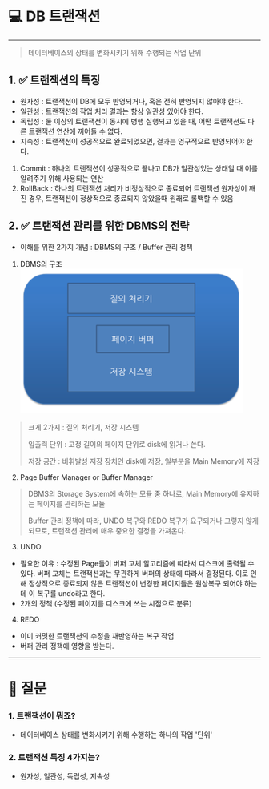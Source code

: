 # 💻 DB 트랜잭션

---
> 데이터베이스의 상태를 변화시키기 위해 수행되는 작업 단위

## 1. ✅ 트랜잭션의 특징

- 원자성 : 트랜잭션이 DB에 모두 반영되거나, 혹은 전혀 반영되지 않아야 한다.
- 일관성 : 트랜잭션의 작업 처리 결과는 항상 일관성 있어야 한다.
- 독립성 : 둘 이상의 트랜잭션이 동시에 병행 실행되고 있을 때, 어떤 트랜잭션도 다른 트랜잭션 연산에 끼어들 수 없다.
- 지속성 : 트랜잭션이 성공적으로 완료되었으면, 결과는 영구적으로 반영되어야 한다.


1. Commit : 하나의 트랜잭션이 성공적으로 끝나고 DB가 일관성있는 상태일 때 이를 알려주기 위해 사용되는 연산
2. RollBack : 하나의 트랜잭션 처리가 비정상적으로 종료되어 트랜잭션 원자성이 깨진 경우, 트랜잭션이 정상적으로 종료되지 않았을때 원래로 롤백할 수 있음

## 2. ✅ 트랜잭션 관리를 위한 DBMS의 전략
- 이해를 위한 2가지 개념 : DBMS의 구조 / Buffer 관리 정책

1. DBMS의 구조
![img_7.png](img/img_7.png)
> 크게 2가지 : 질의 처리기, 저장 시스템
> 
> 입출력 단위 : 고정 길이의 페이지 단위로 disk에 읽거나 쓴다.
> 
> 저장 공간 : 비휘발성 저장 장치인 disk에 저장, 일부분을 Main Memory에 저장

2. Page Buffer Manager or Buffer Manager
> DBMS의 Storage System에 속하는 모듈 중 하나로, Main Memory에 유지하는 페이지를 관리하는 모듈
> 
> Buffer 관리 정책에 따라, UNDO 복구와 REDO 복구가 요구되거나 그렇지 않게 되므로, 트랜잭션 관리에 매우 중요한 결정을 가져온다.


3. UNDO
- 필요한 이유 : 수정된 Page들이 버퍼 교체 알고리즘에 따라서 디스크에 출력될 수 있다. 버퍼 교체는 트랜잭션과는 무관하게 버퍼의 상태에 따라서 결정된다. 이로 인해 정상적으로 종료되지 않은 트랜잭션이 변경한 페이지들은 원상복구 되어야 하는데 이 복구를 undo라고 한다.
- 2개의 정책 (수정된 페이지를 디스크에 쓰는 시점으로 분류)


4. REDO
- 이미 커밋한 트랜잭션의 수정을 재반영하는 복구 작업
- 버퍼 관리 정책에 영향을 받는다.

---

# 🤔 질문

### 1. 트랜잭션이 뭐죠?
- 데이터베이스 상태를 변화시키기 위해 수행하는 하나의 작업 '단위'

### 2. 트랜잭션 특징 4가지는?
- 원자성, 일관성, 독립성, 지속성


